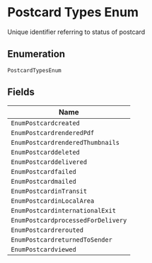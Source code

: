 
# Postcard Types Enum

Unique identifier referring to status of postcard

## Enumeration

`PostcardTypesEnum`

## Fields

| Name |
|  --- |
| `EnumPostcardcreated` |
| `EnumPostcardrenderedPdf` |
| `EnumPostcardrenderedThumbnails` |
| `EnumPostcarddeleted` |
| `EnumPostcarddelivered` |
| `EnumPostcardfailed` |
| `EnumPostcardmailed` |
| `EnumPostcardinTransit` |
| `EnumPostcardinLocalArea` |
| `EnumPostcardinternationalExit` |
| `EnumPostcardprocessedForDelivery` |
| `EnumPostcardrerouted` |
| `EnumPostcardreturnedToSender` |
| `EnumPostcardviewed` |

